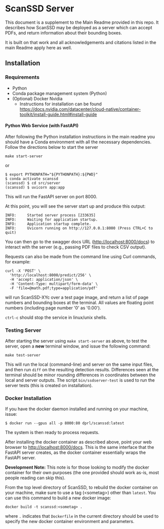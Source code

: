 # ScanSSD Server

This document is a supplement to the Main Readme provided in this repo. It describes how ScanSSD
may be deployed as a server which can accept PDFs, and return information about their bounding boxes.

It is built on that work and all acknowledgements and citations listed in the main Readme 
apply here as well. 

## Installation
### Requirements

 * Python
 * Conda package management system (Python)
 * (Optional) Docker Nvidia
   * Instructions for installation can be found https://docs.nvidia.com/datacenter/cloud-native/container-toolkit/install-guide.html#install-guide


#### Python Web Service (with FastAPI)

After following the Python installation instructions in the main readme you should 
have a Conda environment with all the necessary dependencies. Follow the directions below to start the server
```shell
make start-server
```
or 
```shell
$ export PYTHONPATH="${PYTHONPATH}:${PWD}"
$ conda activate scanssd
(scanssd) $ cd src/server
(scanssd) $ uvicorn app:app 
```
This will run the FastAPI server on port 8000.

At this point, you will see the server start up and produce this output:

```
INFO:     Started server process [233635]
INFO:     Waiting for application startup.
INFO:     Application startup complete.
INFO:     Uvicorn running on http://127.0.0.1:8000 (Press CTRL+C to quit)
```

You can then go to the swagger docs URL ([http://localhost:8000/docs](http://localhost:8000/docs)) 
to interact with the server (e.g., passing PDF files to check CSV output).  

Requests can also be made from the command line using Curl commands, for example:

```shell
curl -X 'POST' \
  'http://localhost:8000/predict/256' \
  -H 'accept: application/json' \
  -H 'Content-Type: multipart/form-data' \
  -F 'file=@math.pdf;type=application/pdf'
```
will run ScanSSD-XYc over a test page image, and return a list of page numbers and 
bounding boxes at the terminal. All values are floating point numbers (including
page number '0' as '0.00').

`ctrl-c` should stop the service in linux/unix shells.

### Testing Server

After starting the server using `make start-server` as above, to test the
server, open a **new** terminal window, and issue the following command:

```shell
make test-server
```

This will run the local (command-line) and server on the same input files,
and then run `diff` on the resulting detection results. Differences seen
at the terminal should be minor rounding differences in coordinates between
the local and server outputs. The script `bin/ssdserver-test` is used to
run the server tests (this is created on installation).

### Docker Installation

If you have the docker daemon installed and running on your machine, issue:

```shell script
$ docker run --gpus all -p 8000:80 dprl/scanssd:latest
```

The system is then ready to process requests. 

After installing the docker container as described above, point your web browser to [http://localhost:8000/docs](http://localhost:8000/docs). This is the same interface that the FastAPI server creates, as the docker container essentially wraps the FastAPI server.

**Development Note:** This note is for those looking to modify the docker container for their own purposes (the one provided should work as-is, most people reading can skip this).

From the top level directory of ScanSSD, to rebuild the docker container on your machine, make sure to use a tag (&lt;sometag&gt;) other than `latest`. You can use this command to build a new  docker image:

```shell script
docker build -t scanssd:<sometag> . 
```
where `.` indicates that `Dockerfile` in the current directory should be used to specify the new docker container environment and parameters.



